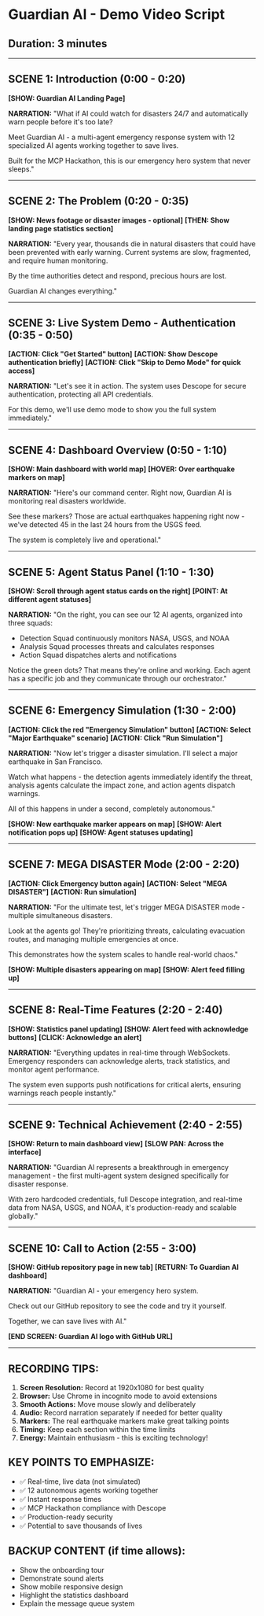 # Guardian AI - Demo Video Script
## Duration: 3 minutes

---

## SCENE 1: Introduction (0:00 - 0:20)
**[SHOW: Guardian AI Landing Page]**

**NARRATION:**
"What if AI could watch for disasters 24/7 and automatically warn people before it's too late? 

Meet Guardian AI - a multi-agent emergency response system with 12 specialized AI agents working together to save lives.

Built for the MCP Hackathon, this is our emergency hero system that never sleeps."

---

## SCENE 2: The Problem (0:20 - 0:35)
**[SHOW: News footage or disaster images - optional]**
**[THEN: Show landing page statistics section]**

**NARRATION:**
"Every year, thousands die in natural disasters that could have been prevented with early warning. Current systems are slow, fragmented, and require human monitoring.

By the time authorities detect and respond, precious hours are lost.

Guardian AI changes everything."

---

## SCENE 3: Live System Demo - Authentication (0:35 - 0:50)
**[ACTION: Click "Get Started" button]**
**[ACTION: Show Descope authentication briefly]**
**[ACTION: Click "Skip to Demo Mode" for quick access]**

**NARRATION:**
"Let's see it in action. The system uses Descope for secure authentication, protecting all API credentials.

For this demo, we'll use demo mode to show you the full system immediately."

---

## SCENE 4: Dashboard Overview (0:50 - 1:10)
**[SHOW: Main dashboard with world map]**
**[HOVER: Over earthquake markers on map]**

**NARRATION:**
"Here's our command center. Right now, Guardian AI is monitoring real disasters worldwide.

See these markers? Those are actual earthquakes happening right now - we've detected 45 in the last 24 hours from the USGS feed.

The system is completely live and operational."

---

## SCENE 5: Agent Status Panel (1:10 - 1:30)
**[SHOW: Scroll through agent status cards on the right]**
**[POINT: At different agent statuses]**

**NARRATION:**
"On the right, you can see our 12 AI agents, organized into three squads:

- Detection Squad continuously monitors NASA, USGS, and NOAA
- Analysis Squad processes threats and calculates responses  
- Action Squad dispatches alerts and notifications

Notice the green dots? That means they're online and working. Each agent has a specific job and they communicate through our orchestrator."

---

## SCENE 6: Emergency Simulation (1:30 - 2:00)
**[ACTION: Click the red "Emergency Simulation" button]**
**[ACTION: Select "Major Earthquake" scenario]**
**[ACTION: Click "Run Simulation"]**

**NARRATION:**
"Now let's trigger a disaster simulation. I'll select a major earthquake in San Francisco.

Watch what happens - the detection agents immediately identify the threat, analysis agents calculate the impact zone, and action agents dispatch warnings.

All of this happens in under a second, completely autonomous."

**[SHOW: New earthquake marker appears on map]**
**[SHOW: Alert notification pops up]**
**[SHOW: Agent statuses updating]**

---

## SCENE 7: MEGA DISASTER Mode (2:00 - 2:20)
**[ACTION: Click Emergency button again]**
**[ACTION: Select "MEGA DISASTER"]**
**[ACTION: Run simulation]**

**NARRATION:**
"For the ultimate test, let's trigger MEGA DISASTER mode - multiple simultaneous disasters.

Look at the agents go! They're prioritizing threats, calculating evacuation routes, and managing multiple emergencies at once.

This demonstrates how the system scales to handle real-world chaos."

**[SHOW: Multiple disasters appearing on map]**
**[SHOW: Alert feed filling up]**

---

## SCENE 8: Real-Time Features (2:20 - 2:40)
**[SHOW: Statistics panel updating]**
**[SHOW: Alert feed with acknowledge buttons]**
**[CLICK: Acknowledge an alert]**

**NARRATION:**
"Everything updates in real-time through WebSockets. Emergency responders can acknowledge alerts, track statistics, and monitor agent performance.

The system even supports push notifications for critical alerts, ensuring warnings reach people instantly."

---

## SCENE 9: Technical Achievement (2:40 - 2:55)
**[SHOW: Return to main dashboard view]**
**[SLOW PAN: Across the interface]**

**NARRATION:**
"Guardian AI represents a breakthrough in emergency management - the first multi-agent system designed specifically for disaster response.

With zero hardcoded credentials, full Descope integration, and real-time data from NASA, USGS, and NOAA, it's production-ready and scalable globally."

---

## SCENE 10: Call to Action (2:55 - 3:00)
**[SHOW: GitHub repository page in new tab]**
**[RETURN: To Guardian AI dashboard]**

**NARRATION:**
"Guardian AI - your emergency hero system. 

Check out our GitHub repository to see the code and try it yourself.

Together, we can save lives with AI."

**[END SCREEN: Guardian AI logo with GitHub URL]**

---

## RECORDING TIPS:

1. **Screen Resolution:** Record at 1920x1080 for best quality
2. **Browser:** Use Chrome in incognito mode to avoid extensions
3. **Smooth Actions:** Move mouse slowly and deliberately
4. **Audio:** Record narration separately if needed for better quality
5. **Markers:** The real earthquake markers make great talking points
6. **Timing:** Keep each section within the time limits
7. **Energy:** Maintain enthusiasm - this is exciting technology!

## KEY POINTS TO EMPHASIZE:

- ✅ Real-time, live data (not simulated)
- ✅ 12 autonomous agents working together
- ✅ Instant response times
- ✅ MCP Hackathon compliance with Descope
- ✅ Production-ready security
- ✅ Potential to save thousands of lives

## BACKUP CONTENT (if time allows):

- Show the onboarding tour
- Demonstrate sound alerts
- Show mobile responsive design
- Highlight the statistics dashboard
- Explain the message queue system